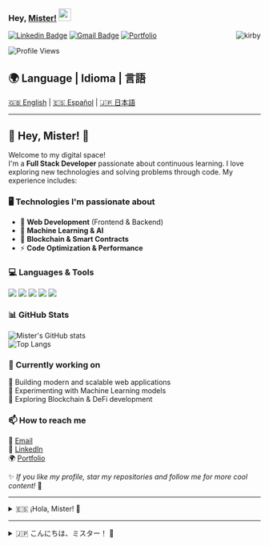 ### Hey, [Mister!](https://github.com/Misterclon06) <img src="https://media.giphy.com/media/hvRJCLFzcasrR4ia7z/giphy.gif" width="25px">

<img src="https://img1.picmix.com/output/stamp/normal/1/8/7/0/2170781_d73a3.gif" alt="kirby" align="right"/>

[![Linkedin Badge](https://img.shields.io/badge/-TuNombre-blue?style=flat-square&logo=Linkedin&logoColor=white&link=https://www.linkedin.com/in/tu-perfil/)](https://www.linkedin.com/in/tu-perfil/)
[![Gmail Badge](https://img.shields.io/badge/-tuemail@gmail.com-c14438?style=flat-square&logo=Gmail&logoColor=white&link=mailto:tuemail@gmail.com)](mailto:tuemail@gmail.com)
[![Portfolio](https://img.shields.io/badge/-Portfolio-black?style=flat-square&logo=web&logoColor=white&link=https://tu-portafolio.com)](https://tu-portafolio.com)

<p align="left"> <img src="https://komarev.com/ghpvc/?username=tu-usuario-github" alt="Profile Views" /> </p>

## 🌍 Language | Idioma | 言語  
[🇬🇧 English](#-hey-mister) | [🇪🇸 Español](#-¡hola-mister) | [🇯🇵 日本語](#-こんにちはミスター)

---

## 🚀 Hey, Mister! 👋  
Welcome to my digital space!  
I'm a **Full Stack Developer** passionate about continuous learning. I love exploring new technologies and solving problems through code. My experience includes:

### 🖥️ Technologies I'm passionate about  
- 🚀 **Web Development** (Frontend & Backend)  
- 🤖 **Machine Learning & AI**  
- 🔗 **Blockchain & Smart Contracts**  
- ⚡ **Code Optimization & Performance**  

### 💻 Languages & Tools  
<img src="https://img.shields.io/badge/-Python-3776AB?style=flat-square&logo=python&logoColor=white"/> 
<img src="https://img.shields.io/badge/-JavaScript-F7DF1E?style=flat-square&logo=javascript&logoColor=black"/> 
<img src="https://img.shields.io/badge/-React-61DAFB?style=flat-square&logo=react&logoColor=black"/>  
<img src="https://img.shields.io/badge/-Node.js-339933?style=flat-square&logo=node.js&logoColor=white"/> 
<img src="https://img.shields.io/badge/-Django-092E20?style=flat-square&logo=django&logoColor=white"/>  

### 📊 GitHub Stats  
![Mister's GitHub stats](https://github-readme-stats.vercel.app/api?username=Mistercon06&show_icons=true&theme=dark)  
![Top Langs](https://github-readme-stats.vercel.app/api/top-langs/?username=Mistercon06&layout=compact&theme=dark)  

### 📌 Currently working on  
🔹 Building modern and scalable web applications  
🔹 Experimenting with Machine Learning models  
🔹 Exploring Blockchain & DeFi development  

### 📫 How to reach me  
📩 [Email](mailto:tuemail@gmail.com)  
🔗 [LinkedIn](https://www.linkedin.com/in/tu-perfil/)  
🌍 [Portfolio](https://tu-portafolio.com)  

✨ _If you like my profile, star my repositories and follow me for more cool content!_ 🚀  

---

<details>
  <summary>🇪🇸 ¡Hola, Mister! 👋</summary>

## 🚀 ¡Bienvenido a mi espacio digital!  
Soy un **programador Full Stack** con un gran entusiasmo por el aprendizaje continuo. Me apasiona explorar nuevas tecnologías y resolver problemas con código. Tengo experiencia en:

### 🖥️ Tecnologías que uso y me apasionan  
- 🚀 **Desarrollo Web** (Frontend y Backend)  
- 🤖 **Machine Learning & AI**  
- 🔗 **Blockchain y Smart Contracts**  
- ⚡ **Optimización de código y rendimiento**  

### 📌 Actualmente trabajando en  
🔹 Creación de aplicaciones web modernas y escalables  
🔹 Experimentando con modelos de Machine Learning  
🔹 Explorando el desarrollo Blockchain y DeFi  

### 📫 Cómo contactarme  
📩 [Email](mailto:tuemail@gmail.com)  
🔗 [LinkedIn](https://www.linkedin.com/in/tu-perfil/)  
🌍 [Portafolio](https://tu-portafolio.com)  

✨ _Si te gusta este perfil, dale ⭐ a mis repositorios y sígueme para más contenido interesante_ 🚀  

</details>

---

<details>
  <summary>🇯🇵 こんにちは、ミスター！ 👋</summary>

## 🚀 私のデジタルスペースへようこそ！  
私は継続的な学習に情熱を注ぐ**フルスタック開発者**です。  
新しい技術を探求し、コードで問題を解決するのが大好きです。  

### 🖥️ 好きな技術  
- 🚀 **Web開発**（フロントエンド & バックエンド）  
- 🤖 **機械学習 & AI**  
- 🔗 **ブロックチェーン & スマートコントラクト**  
- ⚡ **コードの最適化 & パフォーマンス**  

### 📌 現在取り組んでいること  
🔹 モダンでスケーラブルなWebアプリの開発  
🔹 機械学習モデルの実験  
🔹 ブロックチェーン & DeFiの開発を探求  

### 📫 連絡方法  
📩 [メール](mailto:tuemail@gmail.com)  
🔗 [LinkedIn](https://www.linkedin.com/in/tu-perfil/)  
🌍 [ポートフォリオ](https://tu-portafolio.com)  

✨ _このプロフィールが気に入ったら、リポジトリに⭐をつけてフォローしてください！_ 🚀  

</details>
